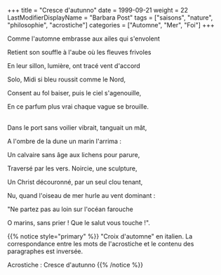 +++
title = "Cresce d'autunno"
date = 1999-09-21
weight = 22
LastModifierDisplayName = "Barbara Post"
tags = ["saisons", "nature", "philosophie", "acrostiche"]
categories = ["Automne", "Mer", "Foi"]
+++

Comme l'automne embrasse aux ailes qui s'envolent

Retient son souffle à l'aube où les fleuves frivoles

En leur sillon, lumière, ont tracé vent d'accord

Solo, Midi si bleu roussit comme le Nord,

Consent au fol baiser, puis le ciel s'agenouille,

En ce parfum plus vrai chaque vague se brouille.

 \
Dans le port sans voilier vibrait, tanguait un mât,

A l'ombre de la dune un marin l'arrima :

Un calvaire sans âge aux lichens pour parure,

Traversé par les vers. Noircie, une sculpture,

Un Christ découronné, par un seul clou tenant,

Nu, quand l'oiseau de mer hurle au vent dominant :

"Ne partez pas au loin sur l'océan farouche

O marins, sans prier ! Que le salut vous touche !".

{{% notice style="primary" %}}
\"Croix d'automne\" en italien. La correspondance entre les mots de l'acrostiche et
                le contenu des paragraphes est inversée.

Acrostiche : Cresce d'autunno
{{% /notice %}}
